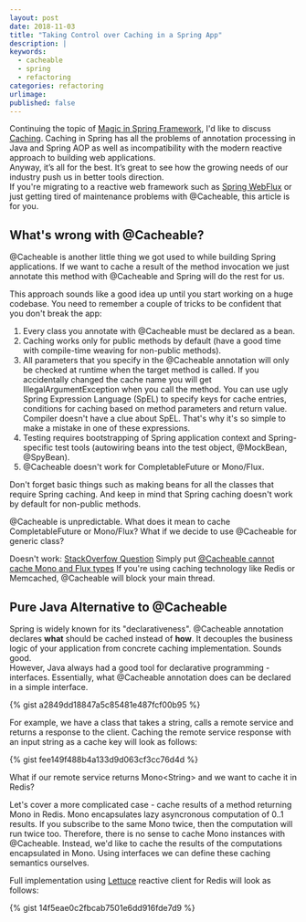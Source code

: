```yaml
---
layout: post
date: 2018-11-03
title: "Taking Control over Caching in a Spring App"
description: |
keywords:
  - cacheable
  - spring
  - refactoring
categories: refactoring
urlimage: 
published: false
---
```


Continuing the topic of [Magic in Spring Framework](http://bit.ly/2OBlghz), I'd like to discuss [Caching](https://www.baeldung.com/spring-cache-tutorial). Caching in Spring has all the problems of annotation processing in Java and Spring AOP as well as incompatibility with the modern reactive approach to building web applications.  
Anyway, it’s all for the best. It’s great to see how the growing needs of our industry push us in better tools direction.  
If you're migrating to a reactive web framework such as [Spring WebFlux](https://docs.spring.io/spring/docs/current/spring-framework-reference/web-reactive.html) or just getting tired of maintenance problems with @Cacheable, this article is for you.

<!--more-->

## What's wrong with @Cacheable?

@Cacheable is another little thing we got used to while building Spring applications. 
If we want to cache a result of the method invocation we just annotate this method with @Cacheable and Spring will do the rest for us.

This approach sounds like a good idea up until you start working on a huge codebase.
You need to remember a couple of tricks to be confident that you don't break the app:
1. Every class you annotate with @Cacheable must be declared as a bean.  
2. Caching works only for public methods by default (have a good time with compile-time weaving for non-public methods).  
3. All parameters that you specify in the @Cacheable annotation will only be checked at runtime when the target method is called. If you accidentally changed the cache name you will get IllegalArgumentException when you call the method. You can use ugly Spring Expression Language (SpEL) to specify keys for cache entries, conditions for caching based on method parameters and return value. Compiler doesn't have a clue about SpEL. That's why it's so simple to make a mistake in one of these expressions.
4. Testing requires bootstrapping of Spring application context and Spring-specific test tools (autowiring beans into the test object, @MockBean, @SpyBean).
5. @Cacheable doesn't work for CompletableFuture or Mono/Flux.

Don't forget basic things such as making beans for all the classes that require Spring caching.
And keep in mind that Spring caching doesn't work by default for non-public methods.

@Cacheable is unpredictable. 
What does it mean to cache CompletableFuture or Mono/Flux?
What if we decide to use @Cacheable for generic class?

Doesn't work: [StackOverfow Question](https://stackoverflow.com/questions/36977643/spring-cache-not-working-for-abstract-classes)
Simply put [@Cacheable cannot cache Mono and Flux types](https://stackoverflow.com/questions/48156424/spring-webflux-and-cacheable-proper-way-of-caching-result-of-mono-flux-type)
If you're using caching technology like Redis or Memcached, @Cacheable will block your main thread.

## Pure Java Alternative to @Cacheable

Spring is widely known for its "declarativeness". @Cacheable annotation declares **what** should be cached instead of **how**. It decouples the business logic of your application from concrete caching implementation. Sounds good.  
However, Java always had a good tool for declarative programming - interfaces. Essentially, what @Cacheable annotation does can be declared in a simple interface.

{% gist a2849dd18847a5c85481e487fcf00b95 %}

For example, we have a class that takes a string, calls a remote service and returns a response to the client. 
Caching the remote service response with an input string as a cache key will look as follows:

{% gist fee149f488b4a133d9d063cf3cc76d4d %}

What if our remote service returns Mono&lt;String&gt; and we want to cache it in Redis?

Let's cover a more complicated case - cache results of a method returning Mono in Redis. 
Mono encapsulates lazy asyncronous computation of 0..1 results. If you subscribe to the same Mono twice, then the computation will run twice too. Therefore, there is no sense to cache Mono instances with @Cacheable. Instead, we'd like to cache the results of the computations encapsulated in Mono. Using interfaces we can define these caching semantics ourselves. 

Full implementation using [Lettuce](https://lettuce.io) reactive client for Redis will look as follows:

{% gist 14f5eae0c2fbcab7501e6dd916fde7d9 %}
